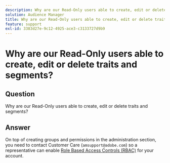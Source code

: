 ```yaml
---
description: Why are our Read-Only users able to create, edit or delete traits and segments?
solution: Audience Manager
title: Why are our Read-Only users able to create, edit or delete traits and segments?
feature: support
exl-id: 3383d27e-9c12-4925-ace3-c3133727d9b9
---
```

# Why are our Read-Only users able to create, edit or delete traits and segments?

## Question

Why are our Read-Only users able to create, edit or delete traits and segments?

## Answer

On top of creating groups and permissions in the administration section, you need to contact Customer Care (`amsupport@adobe.com`) so a representative can enable [Role Based Access Controls (RBAC)](../features/administration/administration-overview.md) for your account.
